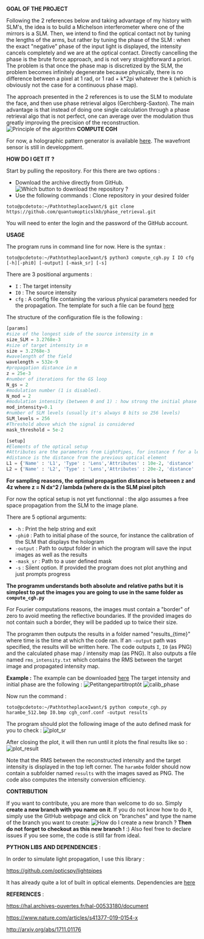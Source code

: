 **GOAL OF THE PROJECT**

Following the 2 references below and taking advantage of my history with SLM's, the idea is to build a Michelson interferometer where one of the mirrors is a SLM. Then, we intend to find the optical contact not by tuning the lengths of the arms, but rather by tuning the phase of the SLM : when the exact "negative" phase of the input light is displayed, the intensity cancels completely and we are at the optical contact. Directly cancelling the phase is the brute force approach, and is not very straightforward a priori. The problem is that once the phase map is discretized by the SLM, the problem becomes infinitely degenerate because physically, there is no difference between a pixel at 1 rad, or 1 rad + k*2pi whatever the k (which is obviously not the case for a continuous phase map). 

The approach presented in the 2 references is to use the SLM to modulate the face, and then use phase retrieval algos (Gerchberg-Saxton). The main advantage is that instead of doing one single calculation through a phase retrieval algo that is not perfect, one can average over the modulation thus greatly improving the precision of the reconstruction. 
![Principle of the algorithm](/images/wish_fig_2.png)
**COMPUTE CGH**

For now, a holographic pattern generator is available [here](ComputeCGH/compute_cgh.py). The wavefront sensor is still in developpment.

**HOW DO I GET IT ?**

Start by pulling the repository. For this there are two options :
* Download the archive directly from GitHub.
![Which button to download the repository ?](/images/download_repo.png)
* Use the following commands :
Clone repository in your desired folder
```console
toto@pcdetoto:~/PathtotheplaceIwant/$ git clone https://github.com/quantumopticslkb/phase_retrieval.git
```
You will need to enter the login and the password of the GitHub account.

**USAGE**

The program runs in command line for now. Here is the syntax :
```console
toto@pcdetoto:~/PathtotheplaceIwant/$ python3 compute_cgh.py I IO cfg [-h][-phi0] [-output] [-mask_sr] [-s]
```
There are 3 positional arguments :
* `I` : The target intensity
* `I0` : The source intensity
* `cfg` : A config file containing the various physical parameters needed for the propagation. The template for such a file can be found [here](ComputeCGH/cgh_conf.conf)

The structure of the configuration file is the following :
```python
[params]
#size of the longest side of the source intensity in m
size_SLM = 3.2768e-3
#size of target intensity in m
size = 3.2768e-3
#wavelength of the field
wavelength = 532e-9
#propagation distance in m
z = 25e-3
#number of iterations for the GS loop
N_gs = 2
#modulation number (1 is disabled).
N_mod = 2
#modulation intensity (between 0 and 1) : how strong the initial phase is modulated
mod_intensity=0.1
#number of SLM levels (usually it's always 8 bits so 256 levels)
SLM_levels = 256
#Threshold above which the signal is considered
mask_threshold = 5e-2

[setup]
#Elements of the optical setup
#Attributes are the parameters from LightPipes, for instance f for a lens
#distance is the distance from the previous optical element
L1 = {'Name' : 'L1', 'Type' : 'Lens','Attributes' : 10e-2, 'distance' : 10e-2}
L2 = {'Name' : 'L2', 'Type' : 'Lens','Attributes' : 20e-2, 'distance' : 20e-2}

```

**For sampling reasons, the optimal propagation distance is between z and 4z where z = N dx^2 / lambda (where dx is the SLM pixel pitch**

For now the optical setup is not yet functionnal : the algo assumes a free space propagation from the SLM to the image plane.

There are 5 optional arguments:
* `-h` : Print the help string and exit
* `-phi0` : Path to initial phase of the source, for instance the calibration of the SLM that displays the hologram
* `-output` : Path to output folder in which the program will save the input images as well as the results
* `-mask_sr` : Path to a user defined mask
* `-s` : Silent option. If provided the program does not plot anything and just prompts progress

**The programm understands both absolute and relative paths but it is simplest to put the images you are going to use in the same folder as `compute_cgh.py`**

For Fourier computations reasons, the images must contain a "border" of zero to avoid meeting the reflective boundaries. If the provided images do not contain such a border, they will be padded up to twice their size.

The programm then outputs the results in a folder named "results_{time}" where time is the time at which the code ran. If an `-output` path was specified, the results will be written here. The code outputs `I`, `I0` (as PNG) and the calculated phase map / intensity map (as PNG). It also outputs a file named `rms_intensity.txt` which contains the RMS between the target image and propagated intensity map.

**Example :** The example can be downloaded [here](/examples/harambe)
The target intensity and initial phase are the following :
![Petitangepartitroptôt](/images/harambe_512.bmp)
![calib_phase](/images/calib_512.bmp)

Now run the command :
```console
toto@pcdetoto:~/PathtotheplaceIwant/$ python compute_cgh.py harambe_512.bmp I0.bmp cgh_conf.conf -output results 
```
The program should plot the following image of the auto defined mask for you to check :
![plot_sr](/images/plot_sr.png)

After closing the plot, it will then run until it plots the final results like so :
![plot_result](/images/plot_result.png)

Note that the RMS between the reconstructed intensity and the target intensity is displayed in the top left corner.
The `harambe` folder should now contain a subfolder named `results` with the images saved as PNG. The code also computes the intensity conversion efficiency. 


**CONTRIBUTION**

If you want to contribute, you are more than welcome to do so. Simply **create a new branch with you name on it**. If you do not know how to do it, simply use the GitHub webpage and click on "branches" and type the name of the branch you want to create:
![How do I create a new branch ?](/images/create_branch.png)
**Then do not forget to checkout as this new branch !** :)
Also feel free to declare issues if you see some, the code is still far from ideal.

**PYTHON LIBS AND DEPENDENCIES** :  

In order to simulate light propagation, I use this library : 

https://github.com/opticspy/lightpipes 

It has already quite a lot of built in optical elements. 
Dependencies are [here](setup.py)

**REFERENCES** : 

https://hal.archives-ouvertes.fr/hal-00533180/document 

https://www.nature.com/articles/s41377-019-0154-x 

http://arxiv.org/abs/1711.01176 
